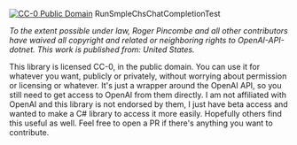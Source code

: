 [![CC-0 Public Domain](https://licensebuttons.net/p/zero/1.0/88x31.png)](http://creativecommons.org/publicdomain/zero/1.0/)
RunSmpleChsChatCompletionTest



*To the extent possible under law, Roger Pincombe and all other contributors have waived all copyright and related or neighboring rights to OpenAI-API-dotnet. This work is published from: United States.*

This library is licensed CC-0, in the public domain.  You can use it for whatever you want, publicly or privately, without worrying about permission or licensing or whatever.  It's just a wrapper around the OpenAI API, so you still need to get access to OpenAI from them directly.  I am not affiliated with OpenAI and this library is not endorsed by them, I just have beta access and wanted to make a C# library to access it more easily.  Hopefully others find this useful as well.  Feel free to open a PR if there's anything you want to contribute.
